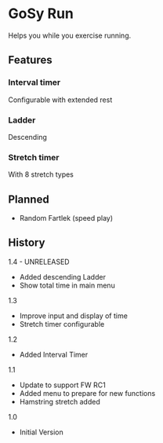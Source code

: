 GoSy Run
================

Helps you while you exercise running.

Features
----------------

### Interval timer
Configurable with extended rest

### Ladder
Descending

### Stretch timer
With 8 stretch types

Planned
----------------
* Random Fartlek (speed play)

History
----------------
1.4 - UNRELEASED
* Added descending Ladder
* Show total time in main menu

1.3
* Improve input and display of time
* Stretch timer configurable

1.2
* Added Interval Timer

1.1
* Update to support FW RC1
* Added menu to prepare for new functions
* Hamstring stretch added

1.0
* Initial Version
